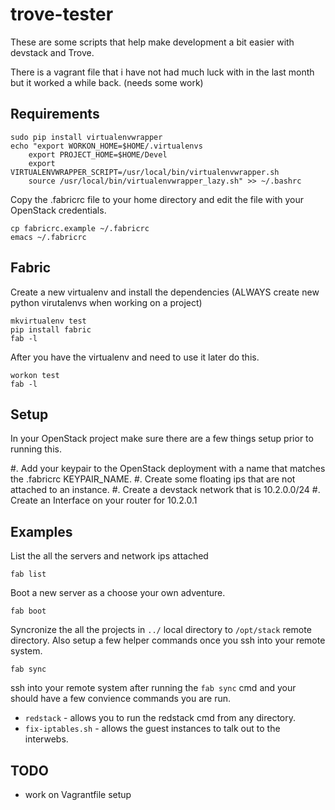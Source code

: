 trove-tester
============

These are some scripts that help make development a bit easier with devstack
and Trove.

There is a vagrant file that i have not had much luck with in the last month but it
worked a while back. (needs some work)


Requirements
------------

    sudo pip install virtualenvwrapper
    echo "export WORKON_HOME=$HOME/.virtualenvs
        export PROJECT_HOME=$HOME/Devel
        export VIRTUALENVWRAPPER_SCRIPT=/usr/local/bin/virtualenvwrapper.sh
        source /usr/local/bin/virtualenvwrapper_lazy.sh" >> ~/.bashrc

Copy the .fabricrc file to your home directory and edit the file with your
OpenStack credentials.

    cp fabricrc.example ~/.fabricrc
    emacs ~/.fabricrc

Fabric
------

Create a new virtualenv and install the dependencies (ALWAYS create new
python virutalenvs when working on a project)

    mkvirtualenv test
    pip install fabric
    fab -l

After you have the virtualenv and need to use it later do this.

    workon test
    fab -l


Setup
-----

In your OpenStack project make sure there are a few things setup prior to
running this.

#. Add your keypair to the OpenStack deployment with a name that matches
the .fabricrc KEYPAIR_NAME.
#. Create some floating ips that are not attached to an instance.
#. Create a devstack network that is 10.2.0.0/24
#. Create an Interface on your router for 10.2.0.1


Examples
--------

List the all the servers and network ips attached

    fab list

Boot a new server as a choose your own adventure.

    fab boot

Syncronize the all the projects in `../` local directory to `/opt/stack`
remote directory. Also setup a few helper commands once you ssh into your
remote system.

    fab sync

ssh into your remote system after running the `fab sync` cmd and your should
have a few convience commands you are run.

- `redstack` - allows you to run the redstack cmd from any directory.
- `fix-iptables.sh` - allows the guest instances to talk out to the interwebs.


TODO
----

- work on Vagrantfile setup

